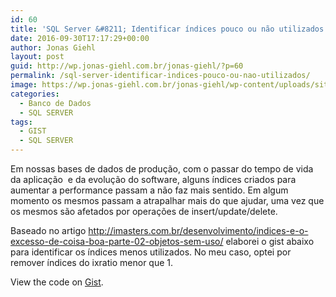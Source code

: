```yaml
---
id: 60
title: 'SQL Server &#8211; Identificar índices pouco ou não utilizados'
date: 2016-09-30T17:17:29+00:00
author: Jonas Giehl
layout: post
guid: http://wp.jonas-giehl.com.br/jonas-giehl/?p=60
permalink: /sql-server-identificar-indices-pouco-ou-nao-utilizados/
image: https://wp.jonas-giehl.com.br/jonas-giehl/wp-content/uploads/sites/3/2016/09/sql-spaceused-001.png
categories:
  - Banco de Dados
  - SQL SERVER
tags:
  - GIST
  - SQL SERVER
---
```

Em nossas bases de dados de produção, com o passar do tempo de vida da aplicação  e da evolução do software, alguns índices criados para aumentar a performance passam a não faz mais sentido. Em algum momento os mesmos passam a atrapalhar mais do que ajudar, uma vez que os mesmos são afetados por operações de insert/update/delete.

Baseado no artigo http://imasters.com.br/desenvolvimento/indices-e-o-excesso-de-coisa-boa-parte-02-objetos-sem-uso/ elaborei o gist abaixo para identificar os índices menos utilizados. No meu caso, optei por remover índices do ixratio menor que 1.

<div class="oembed-gist">
  <noscript>
    View the code on <a href="https://gist.github.com/jonasgiehl/0377e7d0776454f87ab6b11476a3f545">Gist</a>.
  </noscript>
</div>